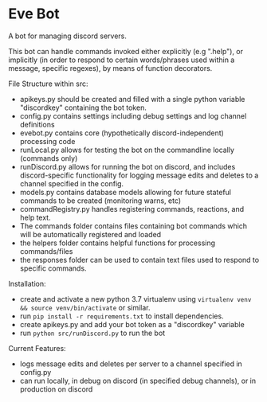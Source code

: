 # Eve Bot 

A bot for managing discord servers.

This bot can handle commands invoked either explicitly (e.g ".help"), or implicitly (in order to respond 
to certain words/phrases used within a message, specific regexes), by means of function decorators.

File Structure within src:
- apikeys.py should be created and filled with a single python variable "discordkey" containing the bot token.
- config.py contains settings including debug settings and log channel definitions
- evebot.py contains core (hypothetically discord-independent) processing code
- runLocal.py allows for testing the bot on the commandline locally (commands only)
- runDiscord.py allows for running the bot on discord, and includes discord-specific functionality for logging message 
  edits and deletes to a channel specified in the config.
- models.py contains database models allowing for future stateful commands to be created (monitoring warns, etc)
- commandRegistry.py handles registering commands, reactions, and help text.
- The commands folder contains files containing bot commands which will be automatically registered and loaded
- the helpers folder contains helpful functions for processing commands/files
- the responses folder can be used to contain text files used to respond to specific commands.

Installation:
- create and activate a new python 3.7 virtualenv using `virtualenv venv && source venv/bin/activate` or similar.
- run `pip install -r requirements.txt` to install dependencies.
- create apikeys.py and add your bot token as a "discordkey" variable
- run `python src/runDiscord.py` to run the bot

Current Features:
- logs message edits and deletes per server to a channel specified in config.py
- can run locally, in debug on discord (in specified debug channels), or in production on discord

